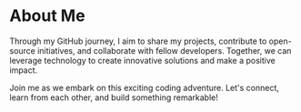 # About Me

Through my GitHub journey, I aim to share my projects, contribute to open-source initiatives, and collaborate with fellow developers. Together, we can leverage technology to create innovative solutions and make a positive impact.

Join me as we embark on this exciting coding adventure. Let's connect, learn from each other, and build something remarkable!


